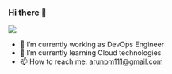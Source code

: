 ### Hi there 👋

<!--
**arunpm111/arunpm111** is a ✨ _special_ ✨ repository because its `README.md` (this file) appears on your GitHub profile.
-->

![](https://storage.googleapis.com/gweb-uniblog-publish-prod/original_images/Dino_non-birthday_version.gif)
 
- 🔭 I’m currently working as DevOps Engineer
- 🌱 I’m currently learning Cloud technologies
- 📫 How to reach me: arunpm111@gmail.com


